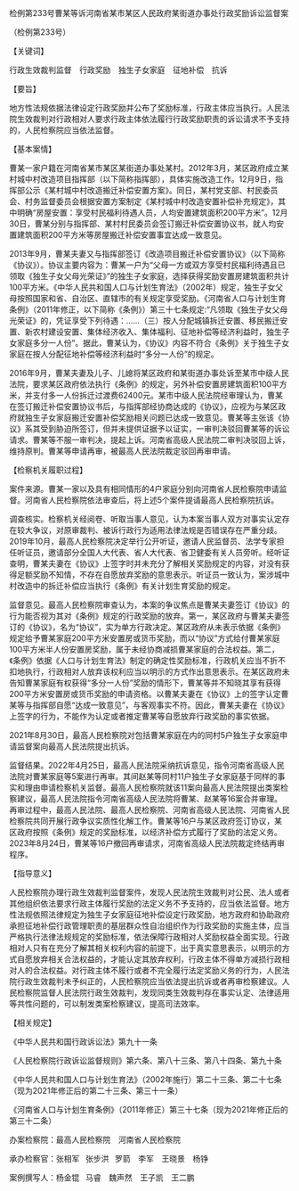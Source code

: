 检例第233号曹某等诉河南省某市某区人民政府某街道办事处行政奖励诉讼监督案

（检例第233号）

【关键词】

行政生效裁判监督  行政奖励  独生子女家庭  征地补偿  抗诉     

【要旨】

地方性法规依据法律设定行政奖励并公布了奖励标准，行政主体应当执行。人民法院生效裁判对行政相对人要求行政主体依法履行行政奖励职责的诉讼请求不予支持的，人民检察院应当依法监督。

【基本案情】

曹某一家户籍在河南省某市某区某街道办事处某村。2012年3月，某区政府成立某村城中村改造项目指挥部（以下简称指挥部），具体实施改造工作。12月9日，指挥部公示《某村城中村改造搬迁补偿安置方案》。同日，某村党支部、村民委员会、村务监督委员会根据安置方案制定《某村城中村改造安置补偿补充规定》，其中明确“房屋安置：享受村民福利待遇人员，人均安置建筑面积200平方米”。12月30日，曹某分别与指挥部、某村村民委员会签订搬迁补偿安置协议书，就人均安置建筑面积200平方米等房屋搬迁补偿安置事宜达成一致意见。

2013年9月，曹某夫妻又与指挥部签订《改造项目搬迁补偿安置协议》（以下简称《协议》）。协议主要内容为：曹某一户为“父母一方或双方享受村民福利待遇且已领取《独生子女父母光荣证》”的独生子女家庭，选择获得奖励安置房建筑面积共计100平方米。《中华人民共和国人口与计划生育法》（2002年）规定，独生子女父母按照国家和省、自治区、直辖市的有关规定享受奖励。《河南省人口与计划生育条例》（2011年修正，以下简称《条例》）第三十七条规定:“凡领取《独生子女父母光荣证》的，凭证享受下列待遇：……（三）按人分配城镇拆迁安置、移民搬迁安置、新农村建设安置、集体经济收入、集体福利、征地补偿等经济利益时，独生子女家庭多分一人份”。据此，曹某认为，《协议》内容不符合《条例》关于独生子女家庭在按人分配征地补偿等经济利益时“多分一人份”的规定。

2016年9月，曹某夫妻及儿子、儿媳将某区政府和某街道办事处诉至某市中级人民法院，要求某区政府依法执行《条例》的规定，另外补偿安置房建筑面积100平方米，并支付多一人份拆迁过渡费62400元。某市中级人民法院经审理认为，曹某在签订搬迁补偿安置协议书后，与指挥部经协商达成的《协议》，应视为与某区政府就独生子女家庭搬迁安置补偿奖励相关问题已达成一致意见。曹某等主张该《协议》系其受到胁迫所签订，但并未提供证据予以证实，一审判决驳回曹某等的诉讼请求。曹某等不服一审判决，提起上诉。河南省高级人民法院二审判决驳回上诉，维持原判。曹某等申请再审，被最高人民法院裁定驳回再审申请。

【检察机关履职过程】

案件来源。曹某一家以及具有相同情形的4户家庭分别向河南省人民检察院申请监督。河南省人民检察院依法审查后，将上述5个案件提请最高人民检察院抗诉。

调查核实。检察机关经阅卷、听取当事人意见，认为本案当事人双方对事实认定存在较大争议，对原审裁判、被诉行政行为适用法律法规是否错误存在严重分歧。2019年10月，最高人民检察院决定举行公开听证，邀请人民监督员、法学专家担任听证员，邀请部分全国人大代表、省人大代表、省卫健委有关人员旁听。经听证查明，曹某夫妻在《协议》上签字时并未充分了解相关奖励规定的内容，对没有获得足额奖励不知情，不存在自愿放弃奖励的意思表示。听证员一致认为，案涉城中村改造中的拆迁补偿应当执行《条例》有关计划生育奖励的规定。

监督意见。最高人民检察院审查认为，本案的争议焦点是曹某夫妻签订《协议》的行为能否视为其对《条例》规定的行政奖励的放弃。第一，某区政府与曹某夫妻签订的《协议》，名为“协议”，实为单方行政决定。某区政府从未表示依据《条例》规定给予曹某家庭200平方米安置房或货币奖励，而以“协议”方式给付曹某家庭100平方米半人份安置房奖励，属于未经协商减损曹某家庭的合法权益。第二，《条例》依据《人口与计划生育法》制定的确定性奖励标准，行政机关应当不折不扣地执行，行政相对人放弃该权利应当以明示的方式作出意思表示。在某区政府未告知曹某家庭有权获得“多分一人份”奖励的情形下，曹某等并不知晓其享有获得200平方米安置房或货币奖励的申请资格。以曹某夫妻在《协议》上的签字认定曹某等与指挥部自愿“达成一致意见”，与客观事实不符。因此，曹某夫妻在《协议》上签字的行为，不能作为认定或者推定曹某等自愿放弃行政奖励的事实依据。

2021年8月30日，最高人民检察院对包括曹某家庭在内的同村5户独生子女家庭申请监督案向最高人民法院提出抗诉。

监督结果。2022年4月25日，最高人民法院采纳抗诉意见，指令河南省高级人民法院对曹某家庭等5案进行再审。其间赵某等同村11户独生子女家庭基于同样的事实和理由申请检察机关监督。最高人民检察院就该11案向最高人民法院提出类案检察建议，最高人民法院指令河南省高级人民法院将曹某、赵某等16案合并审理。再审过程中，最高人民法院、最高人民检察院、河南省高级人民法院、河南省人民检察院共同开展行政争议实质性化解工作。曹某等16户与某区政府签订协议，某区政府按照《条例》规定的奖励标准，以经济补偿方式履行了奖励的法定义务。2023年8月24日，曹某等16户撤回再审请求，河南省高级人民法院裁定终结再审程序。

【指导意义】

人民检察院办理行政生效裁判监督案件，发现人民法院生效裁判对公民、法人或者其他组织依法要求行政主体履行奖励的法定义务不予支持的，应当依法监督。地方性法规依照法律规定为独生子女家庭征地补偿设定行政奖励，地方政府和协助政府承担征地补偿行政管理职责的基层群众性自治组织作为行政奖励的实施主体，应当严格执行法律法规规定的奖励标准，依法保障行政相对人奖励权益全面实现。行政相对人只有在充分了解其相关权利内容的前提下，出于真实意思表示，以明示的方式自愿放弃相关合法权益的，才能认定其放弃权利，行政主体不得单方减损行政相对人的合法权益。对行政主体不履行或者不完全履行法定奖励义务的行为，人民法院行政生效裁判未予纠正的，人民检察院应当依法提出抗诉或者再审检察建议。人民检察院监督人民法院行政生效裁判，发现同类生效裁判存在事实认定、法律适用等共性问题的，可以制发类案检察建议，提高司法效率。

【相关规定】

《中华人民共和国行政诉讼法》第九十一条

《人民检察院行政诉讼监督规则》第六条、第八十三条、第八十四条、第九十条

《中华人民共和国人口与计划生育法》（2002年施行）第二十三条、第二十七条（现为2021年修正后的第二十三条、第三十一条）

《河南省人口与计划生育条例》（2011年修正）第三十七条（现为2021年修正后的第三十二条）

办案检察院：最高人民检察院  河南省人民检察院

承办检察官：张相军  张步洪  罗箭  李军  王晓景  杨铮

案例撰写人：杨金锟  马睿  魏声然  王子凯  王二鹏